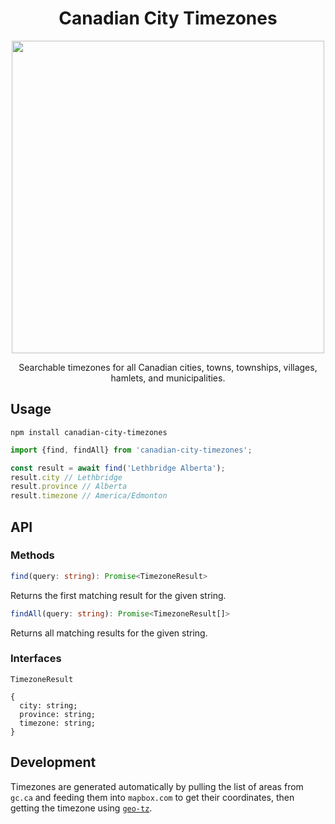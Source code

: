 <h1 align="center">Canadian City Timezones</h1>

<p align="center">
  <img height="500px" src="https://user-images.githubusercontent.com/15315657/88974322-ac2f2980-d275-11ea-937a-924e67ccf138.png" />
</p>

<p align="center">Searchable timezones for all Canadian cities, towns, townships, villages, hamlets, and municipalities.</p>

## Usage

`npm install canadian-city-timezones`

```ts
import {find, findAll} from 'canadian-city-timezones';

const result = await find('Lethbridge Alberta');
result.city // Lethbridge
result.province // Alberta
result.timezone // America/Edmonton
```

## API

### Methods

```ts
find(query: string): Promise<TimezoneResult>
```

Returns the first matching result for the given string.

```ts
findAll(query: string): Promise<TimezoneResult[]>
```

Returns all matching results for the given string.

### Interfaces

`TimezoneResult`
```
{
  city: string;
  province: string;
  timezone: string;
}
```

## Development

Timezones are generated automatically by pulling the list of areas from `gc.ca` and feeding them into `mapbox.com` to get their coordinates, then getting the timezone using [`geo-tz`](https://github.com/evansiroky/node-geo-tz).

